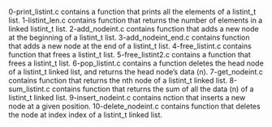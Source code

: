 0-print_listint.c contains a function that prints all the elements of a listint_t list.
1-listint_len.c contains function that returns the number of elements in a linked listint_t list.
2-add_nodeint.c contains function that adds a new node at the beginning of a listint_t list.
3-add_nodeint_end.c contains function that adds a new node at the end of a listint_t list.
4-free_listint.c contains  function that frees a listint_t list.
5-free_listint2.c contains a function that frees a listint_t list.
6-pop_listint.c contains a function deletes the head node of a listint_t linked list, and returns the head node’s data (n).
7-get_nodeint.c contains function that returns the nth node of a listint_t linked list.
8-sum_listint.c contains  function that returns the sum of all the data (n) of a listint_t linked list.
9-insert_nodeint.c contains nction that inserts a new node at a given position.
10-delete_nodeint.c contains  function that deletes the node at index index of a listint_t linked list.


